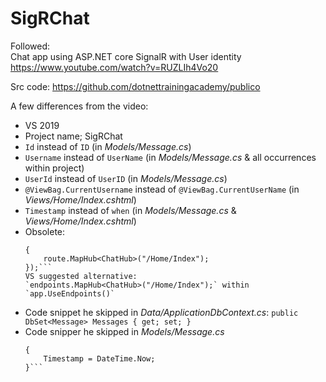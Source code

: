 # SigRChat

Followed:  
Chat app using ASP.NET core SignalR with User identity  
https://www.youtube.com/watch?v=RUZLIh4Vo20

Src code: https://github.com/dotnettrainingacademy/publico

A few differences from the video:
- VS 2019
- Project name; SigRChat
- `Id` instead of `ID` (in _Models/Message.cs_)
- `Username` instead of `UserName` (in _Models/Message.cs_ & all occurrences within project)
- `UserId` instead of `UserID` (in _Models/Message.cs_)
- `@ViewBag.CurrentUsername` instead of `@ViewBag.CurrentUserName` (in _Views/Home/Index.cshtml_)
- `Timestamp` instead of `when` (in _Models/Message.cs_ & _Views/Home/Index.cshtml_)
- Obsolete:
	```app.UseSignalR(route =>
	{
		route.MapHub<ChatHub>("/Home/Index");
	});```
	VS suggested alternative:
	`endpoints.MapHub<ChatHub>("/Home/Index");` within `app.UseEndpoints()`
- Code snippet he skipped in _Data/ApplicationDbContext.cs_: 
	`public DbSet<Message> Messages { get; set; }`
- Code snipper he skipped in _Models/Message.cs_ 
	```public Message()
	{
		Timestamp = DateTime.Now;
	}```
	

